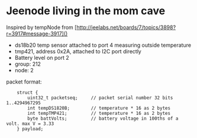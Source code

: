 # Jeenode living in the mom cave

Inspired by tempNode from [http://jeelabs.net/boards/7/topics/3898?r=3917#message-3917]()

* ds18b20 temp sensor attached to port 4 measuring outside temperature
* tmp421, address 0x2A, attached to I2C port directly
* Battery level on port 2
* group: 212
* node: 2

packet format:

        struct {
            uint32_t packetseq;   	// packet serial number 32 bits 1..4294967295
            int tempDS1820B;  		// temperature * 16 as 2 bytes
            int tempTMP421;         // temperature * 16 as 2 bytes 
            byte battVolts;  		// battery voltage in 100ths of a volt. max V = 3.33
        } payload;

